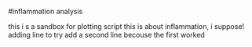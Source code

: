 #inflammation analysis

this i s a sandbox for plotting script
this is about inflammation, i suppose!
adding line to try
add a second line becouse the first worked
